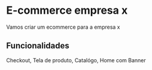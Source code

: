 # E-commerce empresa x

Vamos criar um ecommerce para a empresa x

## Funcionalidades

Checkout, Tela de produto, Catalógo, Home com Banner
